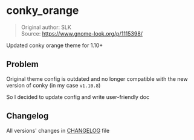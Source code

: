 # conky_orange

> Original author: SLK \
> Source: <https://www.gnome-look.org/p/1115398/>

Updated conky orange theme for 1.10+

## Problem

Original theme config is outdated and no longer compatible with the new version of conky (in my case `v1.10.8`)

So I decided to update config and write user-friendly doc

## Changelog

All versions' changes in [CHANGELOG](CHANGELOG) file
